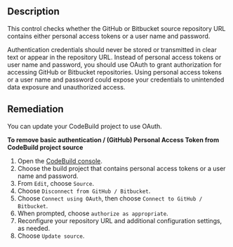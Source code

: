 ## Description

This control checks whether the GitHub or Bitbucket source repository URL contains either personal access tokens or a user name and password.

Authentication credentials should never be stored or transmitted in clear text or appear in the repository URL. Instead of personal access tokens or user name and password, you should use OAuth to grant authorization for accessing GitHub or Bitbucket repositories. Using personal access tokens or a user name and password could expose your credentials to unintended data exposure and unauthorized access.

## Remediation

You can update your CodeBuild project to use OAuth.

**To remove basic authentication / (GitHub) Personal Access Token from CodeBuild project source**

1. Open the [CodeBuild console](https://console.aws.amazon.com/codebuild/).
2. Choose the build project that contains personal access tokens or a user name and password.
3. From `Edit`, choose `Source`.
4. Choose `Disconnect from GitHub / Bitbucket`.
5. Choose `Connect using OAuth`, then choose `Connect to GitHub / Bitbucket`.
6. When prompted, choose `authorize as appropriate`.
7. Reconfigure your repository URL and additional configuration settings, as needed.
8. Choose `Update source`.